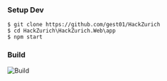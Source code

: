 ### Setup Dev

```shell
$ git clone https://github.com/gest01/HackZurich
$ cd HackZurich\HackZurich.Web\app
$ npm start
```

### Build
![Build](https://gest01.visualstudio.com/_apis/public/build/definitions/2d683c4a-48ea-4d50-bfbc-64f8c40c03fe/13/badge)

